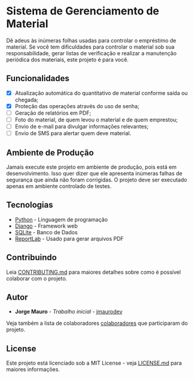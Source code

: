 # Sistema de Gerenciamento de Material

Dê adeus às inúmeras folhas usadas para controlar o empréstimo de material. Se você tem dificuldades para controlar o material sob sua responsabilidade, gerar listas de verificação e realizar a manutenção periódica dos materiais, este projeto é para você.

## Funcionalidades

- [x] Atualização automática do quantitativo de material conforme saída ou chegada;
- [x] Proteção das operações através do uso de senha;
- [ ] Geração de relatórios em PDF;
- [ ] Foto do material, de quem levou o material e de quem emprestou;
- [ ] Envio de e-mail para divulgar informações relevantes;
- [ ] Envio de SMS para alertar quem deve material.

## Ambiente de Produção

Jamais execute este projeto em ambiente de produção, pois está em desenvolvimento. Isso quer dizer que ele apresenta inúmeras falhas de segurança que ainda não foram corrigidas. O projeto deve ser executado apenas em ambiente controlado de testes.

## Tecnologias

* [Python](https://docs.python.org/3/) - Linguagem de programação
* [Django](https://docs.djangoproject.com/en/2.0/) - Framework web
* [SQLite](hhttps://www.sqlite.org/docs.html) - Banco de Dados
* [ReportLab](https://www.reportlab.com/opensource/) - Usado para gerar arquivos PDF

## Contribuindo

Leia [CONTRIBUTING.md](https://github.com/jmaurodev/) para maiores detalhes sobre como é possível colaborar com o projeto.

## Autor

* **Jorge Mauro** - *Trabalho inicial* - [jmaurodev](https://github.com/jmaurodev)

Veja também a lista de colaboradores  [colaboradores](https://github.com/jmaurodev/site_reserva/contributors) que participaram do projeto.

## License

Este projeto está licenciado sob a MIT License - veja [LICENSE.md](LICENSE.md) para maiores informações.
